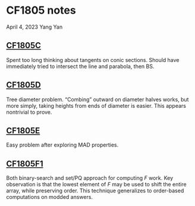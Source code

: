 <!-- emilia-snapshot-properties
CF1805 notes
2023/04/04
altair
emilia-snapshot-properties -->

# CF1805 notes

April 4, 2023
Yang Yan

## [CF1805C](https://codeforces.com/contest/1805/problem/C)

Spent too long thinking about tangents on conic sections. Should have immediately tried to intersect the line and parabola, then BS.

## [CF1805D](https://codeforces.com/contest/1805/problem/D)

Tree diameter problem. “Combing” outward on diameter halves works, but more simply, taking heights from ends of diameter is easier. This appears nontrivial to prove.

## [CF1805E](https://codeforces.com/contest/1805/problem/E)

Easy problem after exploring MAD properties.

## [CF1805F1](https://codeforces.com/contest/1805/problem/F1)

Both binary-search and set/PQ approach for computing $F$ work. Key observation is that the lowest element of $F$ may be used to shift the entire array, while preserving order. This technique generalizes to order-based computations on modded answers.
